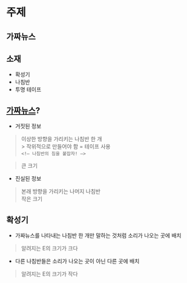 # 주제  
## 가짜뉴스  

## 소재  
- 확성기  
- 나침반  
- 투명 테이프  

## [가짜뉴스](#가짜뉴스)?  
- 거짓된 정보  
> 이상한 방향을 가리키는 나침반 한 개  
    > 작위적으로 만들어야 함 = 테이프 사용  
    ```<!— 나침반의 침을 붙잡자! —>```  
    
> 큰 크기  

- 진실된 정보  
> 본래 방향을 가리키는 나머지 나침반      
> 작은 크기  

## 확성기  
- 가짜뉴스를 나타내는 나침반 한 개만 말하는 것처럼 소리가 나오는 곳에 배치  
> 알려지는 E의 크기가 크다  

- 다른 나침반들은 소리가 나오는 곳이 아닌 다른 곳에 배치  
> 알려지는 E의 크기가 작다  
  